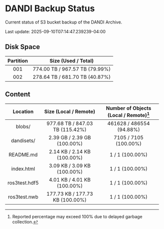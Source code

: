 # DANDI Backup Status

Current status of S3 bucket backup of the DANDI Archive.

Last update: 2025-09-10T07:14:47.239239-04:00

## Disk Space

| Partition | Size (Used / Total)            |
| :---: | :----------------------------: |
| 001   | 774.00 TB / 967.57 TB (79.99%) |
| 002   | 278.64 TB / 681.70 TB (40.87%) |



## Content

| Location             | Size (Local / Remote)                    | Number of Objects (Local / Remote)[^1]   |
| :------------------: | :--------------------------------------: | :--------------------------------------: |
| blobs/               | 977.68 TB / 847.03 TB (115.42%)          | 461628 / 486554 (94.88%)                 |
| dandisets/           | 2.39 GB / 2.39 GB (100.00%)              | 7105 / 7105 (100.00%)                    |
| README.md            | 2.14 KB / 2.14 KB (100.00%)              | 1 / 1 (100.00%)                          |
| index.html           | 3.09 KB / 3.09 KB (100.00%)              | 1 / 1 (100.00%)                          |
| ros3test.hdf5        | 4.01 KB / 4.01 KB (100.00%)              | 1 / 1 (100.00%)                          |
| ros3test.nwb         | 177.73 KB / 177.73 KB (100.00%)          | 1 / 1 (100.00%)                          |

[^1]: Reported percentage may exceed 100% due to delayed garbage collection.